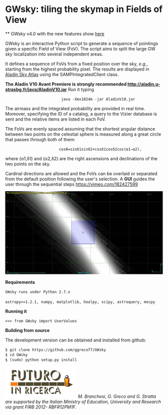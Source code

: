 # GWsky: tiling the skymap in Fields of View

** GWsky v4.0 with the new features show [here](https://docs.google.com/presentation/d/1xBCXg4apU6FMxnbzlbYdynrXuQENYqb00wk2p2UShGs/edit?usp=sharing)
                             
GWsky is an interactive Python script to generate a sequence of pointings given a specific Field of View (FoV).
The script aims to split the large GW sky localization into several independent areas.

It defines a sequence of FoVs from a fixed position over the sky, *e.g*., starting from the highest probability pixel. 
The results are displayed in [Aladin Sky Atlas](http://aladin.u-strasbg.fr/) using the SAMPIntegratedClient class.

**The Aladin V10 Avant Premiere is strongly recommended http://aladin.u-strasbg.fr/java/AladinV10.jar** Run it typing

                             java -Xmx1024m -jar AladinV10.jar

The airmass and the integrated probability are provided in real time. Moreover, specifying the ID of a catalog, a query to the Vizier database is sent and the relative items are listed in each FoV. 
    
The FoVs are evenly spaced assuming that the shortest angular distance between two points on the celestial sphere is measured along a great circle that passes through both of them:

                            cosθ=sinδ1sinδ2+cosδ1cosδ2cos(α1−α2), 
where (α1,δ1) and (α2,δ2) are the right ascensions and declinations of the two points on the sky.

Cardinal directions are allowed and the FoVs can be overlaid or separated from the default position following the user's selection. 
A **GUI** guides the user through the sequential steps
                            https://vimeo.com/182427599

![alt tag](GWsky.gif)


**Requirements**

    GWsky runs under Python 2.7.x
                               
    astropy>=1.2.1, numpy, matplotlib, healpy, scipy, astroquery, mocpy
               

**Running it**

    >>> from GWsky import UserValues
    
    
**Building from source**

The development version can be obtained and installed from github:

    $ git clone https://github.com/ggreco77/GWsky
    $ cd GWsky
    $ (sudo) python setup.py install
    
![alt tag](https://github.com/ggreco77/Multi-Order-Coverage-of-probability-skymaps/blob/master/FIRB.jpg)
*M. Branchesi, G. Greco and G. Stratta are supported by the Italian Ministry of Education, University 
and Research via grant FIRB 2012- RBFR12PM1F.*

